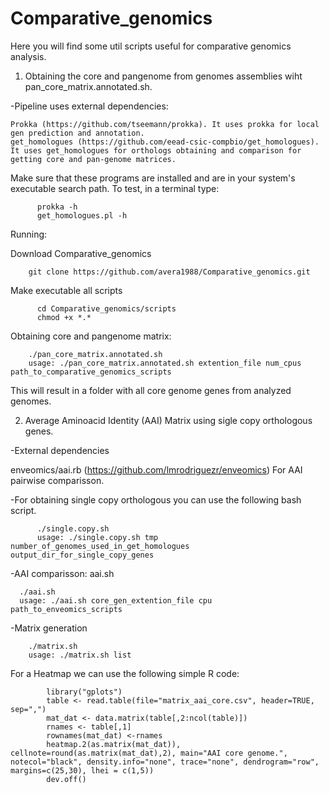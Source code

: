 # Comparative_genomics

Here you will find some util scripts useful for comparative genomics analysis.

1. Obtaining the core and pangenome from genomes assemblies wiht pan_core_matrix.annotated.sh.
  
  -Pipeline uses external dependencies:
  
    Prokka (https://github.com/tseemann/prokka). It uses prokka for local gen prediction and annotation.
    get_homologues (https://github.com/eead-csic-compbio/get_homologues). It uses get_homologues for orthologs obtaining and comparison for getting core and pan-genome matrices.

Make sure that these programs are installed and are in your system's executable search path. To test, in a terminal type:

          prokka -h
          get_homologues.pl -h

Running:

Download Comparative_genomics
        
        git clone https://github.com/avera1988/Comparative_genomics.git
Make executable all scripts

          cd Comparative_genomics/scripts
          chmod +x *.*
Obtaining core and pangenome matrix: 

        ./pan_core_matrix.annotated.sh
        usage: ./pan_core_matrix.annotated.sh extention_file num_cpus path_to_comparative_genomics_scripts
   
    
This will result in a folder with all core genome genes from analyzed genomes.

2. Average Aminoacid Identity (AAI) Matrix using sigle copy orthologous genes.

  -External dependencies 
  
  enveomics/aai.rb (https://github.com/lmrodriguezr/enveomics) For AAI pairwise comparisson.
  
 -For obtaining single copy orthologous you can use the following bash script.
  
          ./single.copy.sh
          usage: ./single.copy.sh tmp number_of_genomes_used_in_get_homologues output_dir_for_single_copy_genes
  
  -AAI comparisson: aai.sh
  
      ./aai.sh
      usage: ./aai.sh core_gen_extention_file cpu path_to_enveomics_scripts
   -Matrix generation
   
        ./matrix.sh
        usage: ./matrix.sh list
   
   For a Heatmap we can use the following simple R code:
   
            library("gplots")
            table <- read.table(file="matrix_aai_core.csv", header=TRUE, sep=",")
            mat_dat <- data.matrix(table[,2:ncol(table)])
            rnames <- table[,1]
            rownames(mat_dat) <-rnames
            heatmap.2(as.matrix(mat_dat)), cellnote=round(as.matrix(mat_dat),2), main="AAI core genome.", notecol="black", density.info="none", trace="none", dendrogram="row", margins=c(25,30), lhei = c(1,5))
            dev.off()



   
